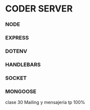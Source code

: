 # CODER SERVER

### NODE
### EXPRESS
### DOTENV
### HANDLEBARS
### SOCKET
### MONGOOSE

clase 30 Mailing y mensajería tp 100%
